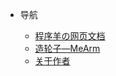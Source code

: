 * 导航
  
  * [程序羊の网页文档](/Content/程序羊の网页文档.md) 
  * [造轮子—MeArm](/Content/造轮子—MeArm.md) 
  * [关于作者](/Content/关于作者.md) 

